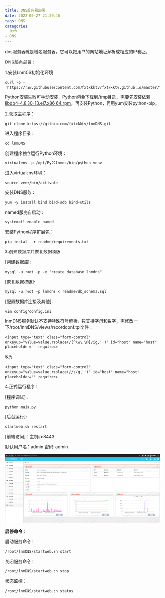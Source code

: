 ```yaml
---
title: DNS服务器部署
date: 2022-09-27 21:29:46
tags: DNS
categories: 
- 技术
- DNS
---
```


dns服务器就是域名服务器，它可以把用户的网站地址解析成相应的IP地址。

<!--more-->

DNS服务部署：

1.安装LnmOS初始化环境：

```
curl -o - 'https://raw.githubusercontent.com/fxtxkktv/fxtxkktv.github.io/master/files/Install_LnmOS_env.sh'|bash
```

Python安装失败可手动安装，Python包会下载到/tmp目录，需要先安装依赖[libdb4-4.8.30-13.el7.x86_64.rpm](http://wiki.stary.ltd/download/attachments/66814873/libdb4-4.8.30-13.el7.x86_64.rpm?version=1&modificationDate=1657632308000&api=v2)，再安装Python，再用yum安装python-pip。

2.获取主程序：

```
git clone https://github.com/fxtxkktv/lnmDNS.git
```

进入程序目录：

```
cd lnmDNS
```

创建程序独立运行Python环境：

```
virtualenv -p /opt/Py27lnmos/bin/python venv
```

进入virtualenv环境：

```
source venv/bin/activate
```

安装DNS服务：

```
yum -y install bind bind-sdb bind-utils
```

named服务自启动：

```
systemctl enable named
```

安装Python程序扩展包：

```
pip install -r readme/requirements.txt
```

3.创建数据库并恢复数据模版

[创建数据库]:

```
mysql -u root -p -e "create database lnmdns"
```

[恢复数据模版]:

```
mysql -u root -p lnmdns < readme/db_schema.sql
```

[配置数据库连接及其他]:

```
vim config/config.ini
```

lnmDNS服务默认不支持特殊符号解析，只支持字母和数字，需修改一下/root/lnmDNS/views/recordconf.tpl文件：

```
<input type="text" class="form-control" onkeyup="value=value.replace(/[^\w\.\@]/ig,'')" id="host" name="host" placeholder="" required>
 
改为
 
<input type="text" class="form-control" οnkeyup="value=value.replace(//s/g,'')" id="host" name="host" placeholder="" required>
```

4.正式运行程序：

[程序调试]：

```
python main.py
```

[后台运行]:

```
startweb.sh restart
```

[前端访问]：主机ip:8443  

默认用户名：admin 密码: admin

![image-20220927213722868](DNS服务器部署/image-20220927213722868.png)



**启停命令：**

启动服务命令：

```
/root/lnmDNS/startweb.sh start
```

关闭服务命令：

```
/root/lnmDNS/startweb.sh stop
```

状态监控：

```
/root/lnmDNS/startweb.sh status
```

